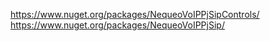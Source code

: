 https://www.nuget.org/packages/NequeoVoIPPjSipControls/
https://www.nuget.org/packages/NequeoVoIPPjSip/